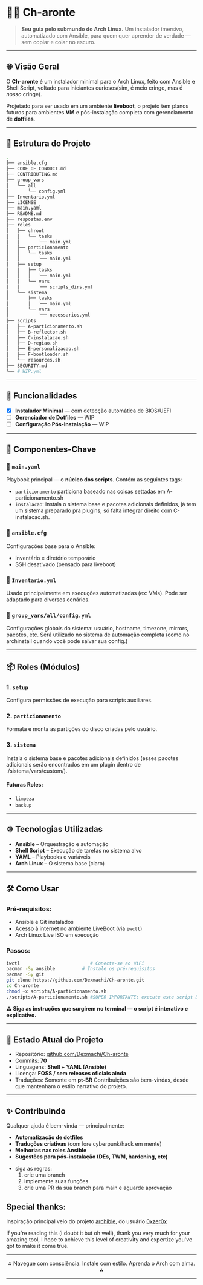 # 🧝‍♂️ Ch-aronte

> **Seu guia pelo submundo do Arch Linux.**
> Um instalador imersivo, automatizado com Ansible, para quem quer aprender de verdade — sem copiar e colar no escuro.

---

## 🌐 Visão Geral

O **Ch-aronte** é um instalador minimal para o Arch Linux, feito com Ansible e Shell Script, voltado para iniciantes curiosos(sim, é meio cringe, mas é *nosso* cringe).

Projetado para ser usado em um ambiente **liveboot**, o projeto tem planos futuros para ambientes **VM** e pós-instalação completa com gerenciamento de **dotfiles**.

---

## 🌳 Estrutura do Projeto

```bash
.
├── ansible.cfg
├── CODE_OF_CONDUCT.md
├── CONTRIBUTING.md
├── group_vars
│   └── all
│       └── config.yml
├── Inventario.yml
├── LICENSE
├── main.yaml
├── README.md
├── respostas.env
├── roles
│   ├── chroot
│   │   └── tasks
│   │       └── main.yml
│   ├── particionamento
│   │   └── tasks
│   │       └── main.yml
│   ├── setup
│   │   ├── tasks
│   │   │   └── main.yml
│   │   └── vars
│   │       └── scripts_dirs.yml
│   └── sistema
│       ├── tasks
│       │   └── main.yml
│       └── vars
│           └── necessarios.yml
├── scripts
│   ├── A-particionamento.sh
│   ├── B-reflector.sh
│   ├── C-instalacao.sh
│   ├── D-regiao.sh
│   ├── E-personalizacao.sh
│   ├── F-bootloader.sh
│   └── resources.sh
├── SECURITY.md
└── # WIP.yml
```

---

## 🚀 Funcionalidades

* [x] **Instalador Minimal** — com detecção automática de BIOS/UEFI
* [ ] **Gerenciador de Dotfiles** — WIP
* [ ] **Configuração Pós-Instalação** — WIP

---

## 🧩 Componentes-Chave

### 🔹 `main.yaml`

Playbook principal — o **núcleo dos scripts**.
Contém as seguintes tags:

* `particionamento` particiona baseado nas coisas settadas em A-particionamento.sh
* `instalacao`: instala o sistema base e pacotes adicionais definidos, já tem um sistema preparado pra plugins, só falta integrar direito com C-instalacao.sh.
### 🔹 `ansible.cfg`

Configurações base para o Ansible:

* Inventário e diretório temporário
* SSH desativado (pensado para liveboot)

### 🔹 `Inventario.yml`

Usado principalmente em execuções automatizadas (ex: VMs). Pode ser adaptado para diversos cenários.

### 🔹 `group_vars/all/config.yml`

Configurações globais do sistema: usuário, hostname, timezone, mirrors, pacotes, etc. Será utilizado no sistema de automação completa (como no archinstall quando você pode salvar sua config.)

---

## 📦 Roles (Módulos)

### 1. `setup`

Configura permissões de execução para scripts auxiliares.

### 2. `particionamento`

Formata e monta as partições do disco criadas pelo usuário. 

### 3. `sistema`

Instala o sistema base e pacotes adicionais definidos (esses pacotes adicionais serão encontrados em um plugin dentro de ./sistema/vars/custom/).

#### Futuras Roles:

* `limpeza`
* `backup`

---

## ⚙️ Tecnologias Utilizadas

* **Ansible** – Orquestração e automação
* **Shell Script** – Execução de tarefas no sistema alvo
* **YAML** – Playbooks e variáveis
* **Arch Linux** – O sistema base (claro)

---

## 🛠️ Como Usar

### Pré-requisitos:

* Ansible e Git instalados
* Acesso à internet no ambiente LiveBoot (via `iwctl`)
* Arch Linux Live ISO em execução

### Passos:

```bash
iwctl                          # Conecte-se ao WiFi
pacman -Sy ansible          # Instale os pré-requisitos
pacman -Sy git
git clone https://github.com/Dexmachi/Ch-aronte.git
cd Ch-aronte
chmod +x scripts/A-particionamento.sh
./scripts/A-particionamento.sh #SUPER IMPORTANTE: execute este script DA PASTA Ch-aronte, CASO O CONTRÁRIO O SCRIPT NÃO VAI FUNCIONAR.
```

**⚠️ Siga as instruções que surgirem no terminal — o script é interativo e explicativo.**

---

## 🧪 Estado Atual do Projeto

* Repositório: [github.com/Dexmachi/Ch-aronte](https://github.com/Dexmachi/Ch-aronte)
* Commits: **70**
* Linguagens: **Shell + YAML (Ansible)**
* Licença: **FOSS / sem releases oficiais ainda**
* Traduções: Somente em **pt-BR**
  Contribuições são bem-vindas, desde que mantenham o estilo narrativo do projeto.

---

## ✨ Contribuindo

Qualquer ajuda é bem-vinda — principalmente:

* **Automatização de dotfiles**
* **Traduções criativas** (com lore cyberpunk/hack em mente)
* **Melhorias nas roles Ansible**
* **Sugestões para pós-instalação (DEs, TWM, hardening, etc)**

- siga as regras:
  1. crie uma branch
  2. implemente suas funções
  3. crie uma PR da sua branch para main e aguarde aprovação

## Special thanks:
Inspiração principal veio do projeto [archible](https://github.com/0xzer0x/archible), do usuário [0xzer0x](https://github.com/0xzer0x)

If you're reading this (i doubt it but oh well), thank you very much for your amazing tool, I hope to achieve this level of creativity and expertize you've got to make it come true.

---

<div align="center">
  ⁂ Navegue com consciência. Instale com estilo. Aprenda o Arch com alma. ⁂
</div>

---

